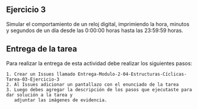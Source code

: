 ## Ejercicio 3

Simular el comportamiento de un reloj digital, imprimiendo la hora, minutos y segundos de un día desde las 0:00:00 horas hasta las 23:59:59 horas.

## Entrega de la tarea

Para realizar la entrega de esta actividad debe realizar los siguientes pasos:

    1. Crear un Issues llamado Entrega-Modulo-2-04-Estructuras-Cíclicas-Tarea-03-Ejercicio-3
    2. Al Issues adicionar un pantallazo con el enunciado de la tarea
    3. Luego debes agregar la descripción de los pasos que ejecutaste para dar solución a la tarea y 
       adjuntar las imágenes de evidencia.  
